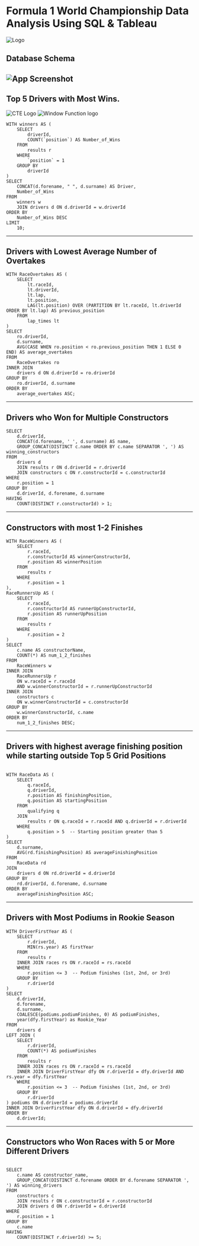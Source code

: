 # Formula 1 World Championship Data Analysis Using SQL & Tableau
![Logo](https://github.com/john-paul-31/Formula_1_Data_Analysis/blob/main/Logo.png)

## Database Schema
![App Screenshot](https://github.com/john-paul-31/Formula_1/blob/main/ER%20Diagram.png)
---
## Top 5 Drivers with Most Wins.

![CTE Logo](https://img.shields.io/badge/-CTE-green) ![Window Function logo](https://img.shields.io/badge/-Window%20Function-yellow)

```
WITH winners AS (
    SELECT
        driverId,
        COUNT(`position`) AS Number_of_Wins
    FROM
        results r
    WHERE
        `position` = 1
    GROUP BY
        driverId
)
SELECT
    CONCAT(d.forename, " ", d.surname) AS Driver,
    Number_of_Wins
FROM
    winners w
    JOIN drivers d ON d.driverId = w.driverId
ORDER BY
    Number_of_Wins DESC
LIMIT
    10;
```
---
## Drivers with Lowest Average Number of Overtakes

```
WITH RaceOvertakes AS (
    SELECT
        lt.raceId,
        lt.driverId,
        lt.lap,
        lt.position,
        LAG(lt.position) OVER (PARTITION BY lt.raceId, lt.driverId ORDER BY lt.lap) AS previous_position
    FROM
        lap_times lt
)
SELECT
    ro.driverId,
    d.surname,
    AVG(CASE WHEN ro.position < ro.previous_position THEN 1 ELSE 0 END) AS average_overtakes
FROM
    RaceOvertakes ro
INNER JOIN
    drivers d ON d.driverId = ro.driverId
GROUP BY
    ro.driverId, d.surname
ORDER BY
    average_overtakes ASC;
```
---
## Drivers who Won for Multiple Constructors

```
SELECT
    d.driverId,
    CONCAT(d.forename, ' ', d.surname) AS name,
    GROUP_CONCAT(DISTINCT c.name ORDER BY c.name SEPARATOR ', ') AS winning_constructors
FROM
    drivers d
    JOIN results r ON d.driverId = r.driverId
    JOIN constructors c ON r.constructorId = c.constructorId
WHERE
    r.position = 1
GROUP BY
    d.driverId, d.forename, d.surname
HAVING
    COUNT(DISTINCT r.constructorId) > 1;

```
---
## Constructors with most 1-2 Finishes

```
WITH RaceWinners AS (
    SELECT
        r.raceId,
        r.constructorId AS winnerConstructorId,
        r.position AS winnerPosition
    FROM
        results r
    WHERE
        r.position = 1
),
RaceRunnersUp AS (
    SELECT
        r.raceId,
        r.constructorId AS runnerUpConstructorId,
        r.position AS runnerUpPosition
    FROM
        results r
    WHERE
        r.position = 2
)
SELECT
    c.name AS constructorName,
    COUNT(*) AS num_1_2_finishes
FROM
    RaceWinners w
INNER JOIN
    RaceRunnersUp r
    ON w.raceId = r.raceId
    AND w.winnerConstructorId = r.runnerUpConstructorId
INNER JOIN
    constructors c
    ON w.winnerConstructorId = c.constructorId
GROUP BY
    w.winnerConstructorId, c.name
ORDER BY
    num_1_2_finishes DESC;

```
---
## Drivers with highest average finishing position while starting outside Top 5 Grid Positions

```

WITH RaceData AS (
    SELECT
        q.raceId,
        q.driverId,
        r.position AS finishingPosition,
        q.position AS startingPosition
    FROM
        qualifying q
    JOIN
        results r ON q.raceId = r.raceId AND q.driverId = r.driverId
    WHERE
        q.position > 5  -- Starting position greater than 5
)
SELECT
    d.surname,
    AVG(rd.finishingPosition) AS averageFinishingPosition
FROM
    RaceData rd
JOIN
    drivers d ON rd.driverId = d.driverId
GROUP BY
    rd.driverId, d.forename, d.surname
ORDER BY
    averageFinishingPosition ASC;

```
---
## Drivers with Most Podiums in Rookie Season

```
WITH DriverFirstYear AS (
    SELECT
        r.driverId,
        MIN(rs.year) AS firstYear
    FROM
        results r
    INNER JOIN races rs ON r.raceId = rs.raceId
    WHERE
        r.position <= 3  -- Podium finishes (1st, 2nd, or 3rd)
    GROUP BY
        r.driverId
)
SELECT
    d.driverId,
    d.forename,
    d.surname,
    COALESCE(podiums.podiumFinishes, 0) AS podiumFinishes,
    year(dfy.firstYear) as Rookie_Year
FROM
    drivers d
LEFT JOIN (
    SELECT
        r.driverId,
        COUNT(*) AS podiumFinishes
    FROM
        results r
    INNER JOIN races rs ON r.raceId = rs.raceId
    INNER JOIN DriverFirstYear dfy ON r.driverId = dfy.driverId AND rs.year = dfy.firstYear
    WHERE
        r.position <= 3  -- Podium finishes (1st, 2nd, or 3rd)
    GROUP BY
        r.driverId
) podiums ON d.driverId = podiums.driverId
INNER JOIN DriverFirstYear dfy ON d.driverId = dfy.driverId
ORDER BY
    d.driverId;

```
---
## Constructors who Won Races with 5 or More Different Drivers

```

SELECT
    c.name AS constructor_name,
    GROUP_CONCAT(DISTINCT d.forename ORDER BY d.forename SEPARATOR ', ') AS winning_drivers
FROM
    constructors c
    JOIN results r ON c.constructorId = r.constructorId
    JOIN drivers d ON r.driverId = d.driverId
WHERE
    r.position = 1
GROUP BY
    c.name
HAVING
    COUNT(DISTINCT r.driverId) >= 5;

```


